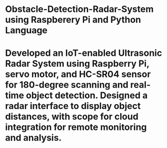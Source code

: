 # Obstacle-Detection-Radar-System using Raspberery Pi and Python Language
# Developed an IoT-enabled Ultrasonic Radar System using Raspberry Pi, servo motor, and HC-SR04 sensor for 180-degree scanning and real-time object detection. Designed a radar interface to display object distances, with scope for cloud integration for remote monitoring and analysis.

